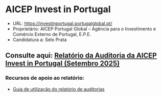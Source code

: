 # AICEP Invest in Portugal

- URL: https://investinportugal.portugalglobal.pt/
- Proprietário: AICEP Portugal Global – Agência para o Investimento e Comércio Externo de Portugal, E.P.E.
- Candidatura a:  Selo Prata
  
## Consulte aqui: [Relatório da Auditoria da AICEP Invest in Portugal (Setembro 2025)](https://unidade-acesso.github.io/report_009/relatorio_report_009.html)

### Recursos de apoio ao relatório:
- [Guia de utilização do relatório de auditorias](https://unidade-acesso.github.io/reports/guiao.html)
